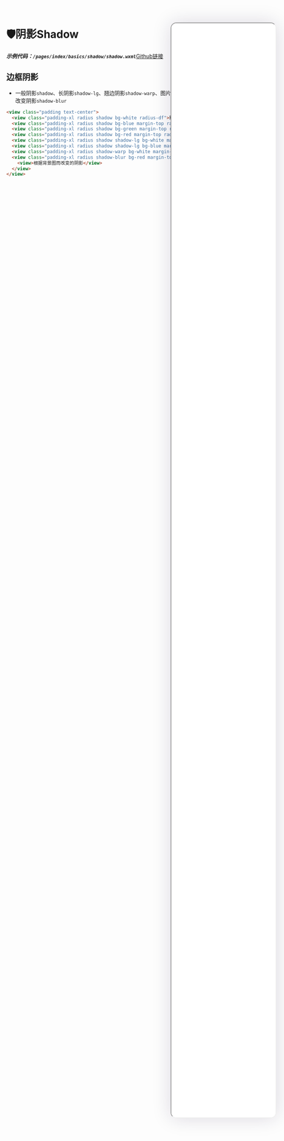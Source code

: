 <!--
 * @Descripttion: 
 * @version: V1.0
 * @Author: Xiaokang Lei
 * @email: lxk201808@163.com
 * @Date: 2022-12-02 17:39:32
 * @LastEditors: Xiaokang Lei
 * @LastEditTime: 2023-01-13 16:21:38
-->

<div class="minipre" style="width:18%; min-width:275px; height:90%; float:right; position:fixed; right:2.5%;top:2%;z-index:99;">
    <iframe src="./h5/index.html#/pages/index/basics/shadow/shadow" width="100%" height="80%" style="border-radius:15px; box-shadow:0 0 50px 0px rgb(30 0 60 / 15%);"></iframe>
</div>

# 🛡️阴影Shadow

***示例代码：`/pages/index/basics/shadow/shadow.wxml`***[Github链接](https://github.com/XiaokangLei/ColorUI-GA/blob/master/pages/index/basics/shadow/shadow.wxml)

## 边框阴影

- 一般阴影`shadow`、长阴影`shadow-lg`、翘边阴影`shadow-warp`、图片根据背景色改变阴影`shadow-blur`

```html
<view class="padding text-center">
  <view class="padding-xl radius shadow bg-white radius-df">默认阴影</view>
  <view class="padding-xl radius shadow bg-blue margin-top radius-df">根据背景颜色而改变的阴影</view>
  <view class="padding-xl radius shadow bg-green margin-top radius-df">根据背景颜色而改变的阴影</view>
  <view class="padding-xl radius shadow bg-red margin-top radius-df">根据背景颜色而改变的阴影</view>
  <view class="padding-xl radius shadow shadow-lg bg-white margin-top radius-df">长阴影</view>
  <view class="padding-xl radius shadow shadow-lg bg-blue margin-top radius-df">长阴影</view>
  <view class="padding-xl radius shadow-warp bg-white margin-top radius-df">翘边阴影</view>
  <view class="padding-xl radius shadow-blur bg-red margin-top bg-img radius-df" style="background-image:url(https://ossweb-img.qq.com/images/lol/web201310/skin/big91005.jpg);">
    <view>根据背景图而改变的阴影</view>
  </view>
</view>
```
